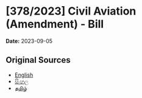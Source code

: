 # [378/2023] Civil Aviation (Amendment) - Bill

**Date:** 2023-09-05

## Original Sources

- [English](https://documents.gov.lk/view/bills/2023/9/378-2023_E.pdf)
- [සිංහල](https://documents.gov.lk/view/bills/2023/9/378-2023_S.pdf)
- [தமிழ்](https://documents.gov.lk/view/bills/2023/9/378-2023_T.pdf)
